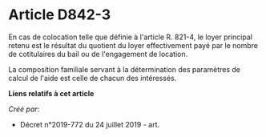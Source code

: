# Article D842-3

En cas de colocation telle que définie à l'article R. 821-4, le loyer principal retenu est le résultat du quotient du loyer
effectivement payé par le nombre de cotitulaires du bail ou de l'engagement de location.

La composition familiale servant à la détermination des paramètres de calcul de l'aide est celle de chacun des intéressés.

**Liens relatifs à cet article**

_Créé par_:

  - Décret n°2019-772 du 24 juillet 2019 - art.
